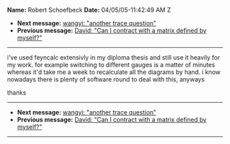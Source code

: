 **Name:** Robert Schoefbeck
**Date:** 04/05/05-11:42:49 AM Z

  - **Next message:** [wangyi: "another trace question"](0271.html)
  - **Previous message:** [David: "Can I contract with a matrix defined
    by myself?"](0269.html)

-----

i've used feyncalc extensivly in my diploma thesis and still use it
heavily for my work. for example switching to different gauges is a
matter of minutes whereas it'd take me a week to recalculate all the
diagrams by hand. i know nowadays there is plenty of software round to
deal with this, anyways  

thanks  

-----

  - **Next message:** [wangyi: "another trace question"](0271.html)
  - **Previous message:** [David: "Can I contract with a matrix defined
    by myself?"](0269.html)

-----

